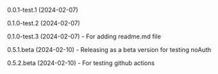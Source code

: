 0.0.1-test.1 (2024-02-07)

0.1.0-test.2 (2024-02-07)

0.1.0-test.3 (2024-02-07) - For adding readme.md file

0.5.1.beta (2024-02-10) - Releasing as a beta version for testing noAuth

0.5.2.beta (2024-02-10) - For testing github actions